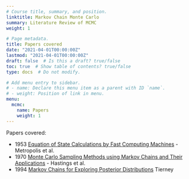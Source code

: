 ```yaml
---
# Course title, summary, and position.
linktitle: Markov Chain Monte Carlo
summary: Literature Review of MCMC
weight: 1

# Page metadata.
title: Papers covered
date: "2021-04-01T00:00:00Z"
lastmod: "2021-04-01T00:00:00Z"
draft: false  # Is this a draft? true/false
toc: true  # Show table of contents? true/false
type: docs  # Do not modify.

# Add menu entry to sidebar.
# - name: Declare this menu item as a parent with ID `name`.
# - weight: Position of link in menu.
menu:
  mcmc:
    name: Papers
    weight: 1
---
```


Papers covered:

- 1953 [Equation of State Calculations by Fast Computing Machines](https://aip.scitation.org/doi/10.1063/1.1699114) - Metropolis et al.
- 1970 [Monte Carlo Sampling Methods using Markov Chains and Their Applications](https://www.jstor.org/stable/2334940?seq=1) - Hastings et al.
- 1994 [Markov Chains for Exploring Posterior Distributions](https://projecteuclid.org/journals/annals-of-statistics/volume-22/issue-4/Markov-Chains-for-Exploring-Posterior-Distributions/10.1214/aos/1176325750.full) Tierney

